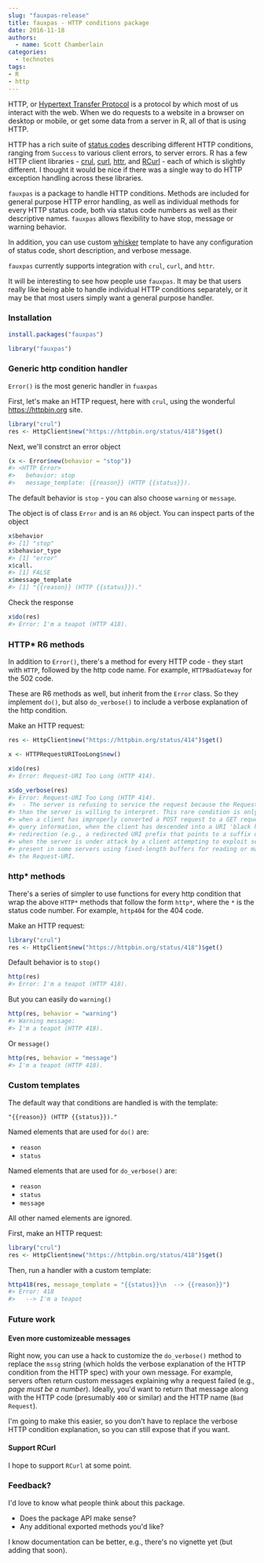 ```yaml
---
slug: "fauxpas-release"
title: fauxpas - HTTP conditions package
date: 2016-11-18
authors:
  - name: Scott Chamberlain
categories:
  - technotes
tags:
- R
- http
---
```




HTTP, or [Hypertext Transfer Protocol][httpwiki] is a protocol by which most 
of us interact with the web. When we do requests to a website in a browser 
on desktop or mobile, or get some data from a server in R, all of that is 
using HTTP. 

HTTP has a rich suite of [status codes][codes] describing different HTTP 
conditions, ranging from `Success` to various client errors, to server errors.
R has a few HTTP client libraries - [crul][crul], [curl][curl], [httr][httr], 
and [RCurl][RCurl] - each of which is slightly different. I thought it would 
be nice if there was a single way to do HTTP exception handling across these
libraries.

`fauxpas` is a package to handle HTTP conditions. Methods are included for 
general purpose HTTP error handling, as well as individual methods for every 
HTTP status code, both via status code numbers as well as their descriptive 
names. `fauxpas` allows flexibility to have stop, message or warning behavior.

In addition, you can use custom [whisker][whisker] template to have any 
configuration of status code, short description, and verbose message. 

`fauxpas` currently supports integration with `crul`, `curl`, and `httr`.

It will be interesting to see how people use `fauxpas`. It may be that 
users really like being able to handle individual HTTP conditions separately,
or it may be that most users simply want a general purpose handler.

### Installation


```r
install.packages("fauxpas")
```


```r
library("fauxpas")
```

### Generic http condition handler

`Error()` is the most generic handler in `fuaxpas`

First, let's make an HTTP request, here with `crul`, using the wonderful
<https://httpbin.org> site.


```r
library("crul")
res <- HttpClient$new("https://httpbin.org/status/418")$get()
```

Next, we'll constrct an error object


```r
(x <- Error$new(behavior = "stop"))
#> <HTTP Error>
#>   behavior: stop
#>   message_template: {{reason}} (HTTP {{status}}).
```

The default behavior is `stop` - you can also choose `warning` or `message`.

The object is of class `Error` and is an `R6` object. You can inspect parts
of the object


```r
x$behavior
#> [1] "stop"
x$behavior_type
#> [1] "error"
x$call.
#> [1] FALSE
x$message_template
#> [1] "{{reason}} (HTTP {{status}})."
```

Check the response


```r
x$do(res)
#> Error: I'm a teapot (HTTP 418).
```


### HTTP* R6 methods

In addition to `Error()`, there's a method for every HTTP code - they start with 
`HTTP`, followed by the http code name. For example, `HTTPBadGateway` for 
the 502 code.

These are R6 methods as well, but inherit from the `Error` class. So they implement
`do()`, but also `do_verbose()` to include a verbose explanation of the http 
condition.

Make an HTTP request:


```r
res <- HttpClient$new("https://httpbin.org/status/414")$get()
```


```r
x <- HTTPRequestURITooLong$new()
```


```r
x$do(res)
#> Error: Request-URI Too Long (HTTP 414).
```


```r
x$do_verbose(res)
#> Error: Request-URI Too Long (HTTP 414).
#>  - The server is refusing to service the request because the Request-URI is longer 
#> than the server is willing to interpret. This rare condition is only likely to occur 
#> when a client has improperly converted a POST request to a GET request with long 
#> query information, when the client has descended into a URI 'black hole' of 
#> redirection (e.g., a redirected URI prefix that points to a suffix of itself), or 
#> when the server is under attack by a client attempting to exploit security holes 
#> present in some servers using fixed-length buffers for reading or manipulating
#> the Request-URI.
```


### http* methods

There's a series of simpler to use functions for every http condition that wrap
the above `HTTP*` methods that follow the form `http*`, where the `*` is the 
status code number. For example, `http404` for the 404 code.

Make an HTTP request:


```r
library("crul")
res <- HttpClient$new("https://httpbin.org/status/418")$get()
```

Default behavior is to `stop()`


```r
http(res)
#> Error: I'm a teapot (HTTP 418).
```

But you can easily do `warning()`


```r
http(res, behavior = "warning")
#> Warning message:
#> I'm a teapot (HTTP 418). 
```

Or `message()`


```r
http(res, behavior = "message")
#> I'm a teapot (HTTP 418).
```


### Custom templates

The default way that conditions are handled is with the template:

`"{{reason}} (HTTP {{status}})."`

Named elements that are used for `do()` are:

* `reason`
* `status`

Named elements that are used for `do_verbose()` are:

* `reason`
* `status`
* `message`

All other named elements are ignored.


First, make an HTTP request:


```r
library("crul")
res <- HttpClient$new("https://httpbin.org/status/418")$get()
```

Then, run a handler with a custom template:


```r
http418(res, message_template = "{{status}}\n  --> {{reason}}")
#> Error: 418
#>   --> I'm a teapot
```



### Future work

#### Even more customizeable messages

Right now, you can use a hack to customize the `do_verbose()` method to replace
the `mssg` string (which holds the verbose explanation of the HTTP condition 
from the HTTP spec) with your own message. For example, servers often return custom
messages explaining why a request failed (e.g., _page must be a number_). Ideally, 
you'd want to return that message along with the HTTP code (presumably `400` or 
similar) and the HTTP name (`Bad Request`). 

I'm going to make this easier, so you don't have to replace the verbose HTTP
condition explanation, so you can still expose that if you want.

#### Support RCurl

I hope to support `RCurl` at some point.

### Feedback?

I'd love to know what people think about this package. 

* Does the package API make sense?  
* Any additional exported methods you'd like?

I know documentation can be better, e.g., there's no vignette yet (but adding 
that soon).


[httpwiki]: https://en.wikipedia.org/wiki/Hypertext_Transfer_Protocol
[codes]: https://www.w3.org/Protocols/rfc2616/rfc2616-sec10.html
[whisker]: https://cran.rstudio.com/web/packages/whisker
[crul]: https://cran.rstudio.com/web/packages/crul
[curl]: https://cran.rstudio.com/web/packages/curl
[httr]: https://cran.rstudio.com/web/packages/httr
[RCurl]: https://cran.rstudio.com/web/packages/RCurl
